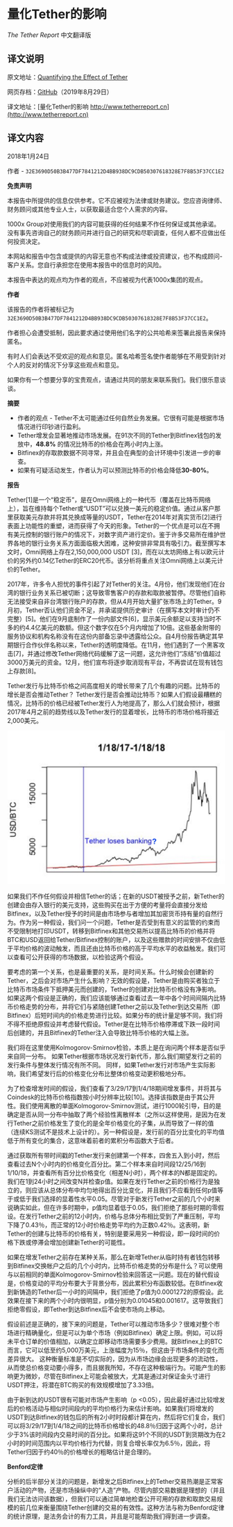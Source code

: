 # 量化Tether的影响

*The Tether Report* 中文翻译版

## 译文说明

原文地址：[Quantifying the Effect of Tether](https://www.tetherreport.com)

网页存档：[GitHub](https://github.com/tianshanghong/tether-report-cn/tree/master/archive)（2019年8月29日）

译文地址：[量化Tether的影响 http://www.tetherreport.cn](http://www.tetherreport.cn)

## 译文内容

2018年1月24日

作者 - `32E3690D50B3B477DF7841212D4BB938DC9CDB50307618328E7F8B53F37CC1E2`

**免责声明**

本报告中所提供的信息仅供参考。它不应被视为法律或财务建议。您应咨询律师、财务顾问或其他专业人士，以获取最适合您个人需求的内容。

1000x Group对使用我们的内容可能获得的任何结果不作任何保证或其他承诺。没有事先咨询自己的财务顾问并进行自己的研究和尽职调查，任何人都不应做出任何投资决定。

本网站和报告中包含或提供的内容无意也不构成法律或投资建议，也不构成顾问-客户关系。您自行承担您在使用本报告中的信息时的风险。

本报告中表达的观点均为作者的观点，不应被视为代表1000x集团的观点。

**作者**

该报告的作者将被标记为 `32E3690D50B3B477DF7841212D4BB938DC9CDB50307618328E7F8B53F37CC1E2`。

作者担心会遭受抵制，因此要求通过使用他们名字的公共哈希来签署此报告来保持匿名。

有时人们会表达不受欢迎的观点和意见。匿名哈希签名使作者能够在不用受到针对个人的反对的情况下分享这些观点和意见。

如果你有一个想要分享的宝贵观点，请通过共同的朋友来联系我们。我们很乐意谈谈。

**摘要**

 - 作者的观点 - Tether不太可能通过任何自然业务发展。它很有可能是根据市场情况进行印钞进行盈利。
 - Tether增发会显著地推动市场发展。在91次不同的Tether到Bitfinex钱包的发放中，**48.8%** 的情况比特币的价格会在两小时内上涨。
 - Bitfinex的存取款数据不同寻常，并且会在典型的会计环境中引发进一步的审查。
 - 如果有可疑活动发生，作者认为可以预测比特币的价格会降低**30-80%**。


**报告**

Tether[1]是一个“稳定币”，是在Omni网络上的一种代币（覆盖在比特币网络上），旨在维持每个Tether或“USDT”可以兑换一美元的稳定价值。通过从客户那里获取美元存款并将其兑换成等量的USDT，Tether在2014年对真实货币[2]进行表面上功能性的重塑，进而获得了今天的形象。Tether的一个优点是可以在不拥有美元控制的银行账户的情况下，对数字资产进行定价。鉴于许多交易所在维护世界各地的银行业务关系方面面临极大困难，这种安排非常具有吸引力。截至撰写本文时，Omni网络上存在2,150,000,000 USDT [3]，而在以太坊网络上有以欧元计价的另外约0.14亿Tether的ERC20代币。该分析将重点关注Omni网络上以美元计价的Tether。

2017年，许多令人担忧的事件引起了对Tether的关注。4月份，他们发现他们在台湾的银行业务关系已被切断；这导致零售客户的存款和取款被暂停。尽管他们自称无法接受来自非台湾银行账户的存款，但从4月开始大量扩张市场上的Tether。9月初，Tether否认他们资金不足，并承诺提供历史审计（在撰写本文时审计仍不完整）[5]。他们在9月底制作了一份内部文件[6]，显示美元余额足以支持当时不多的约4.4亿美元的数额。但这个数字仅在5个月内增加了10倍。这些基金附带的服务协议和机构名称没有在这份内部备忘录中透露给公众。自4月份报告确定其早期银行合作伙伴名称以来，Tether的透明度降低。在11月，他们遇到了一个黑客攻击[7]，并通过修改Tether网络代码缓解了这一问题，这允许他们“冻结”价值超过3000万美元的资金。12月，他们宣布将逐步取消现有平台，不再尝试在现有钱包上存款[8]。

Tether发行与比特币价格之间高度相关的增长带来了几个有趣的问题。比特币的增长是否会推动Tether？ Tether发行是否会推动比特币？如果人们假设最糟糕的情况，比特币的价格已经被Tether发行人为地提高了，那么人们就会预计，根据2017年4月之前的趋势线以及Tether发行的显着增长，比特币的市场价格将接近2,000美元。

![](https://raw.githubusercontent.com/tianshanghong/tether-report-cn/master/archive/images/image4.jpg)

如果我们不作任何假设并相信Tether的话；在新的USDT被授予之前，新Tether的创建会由存入银行的美元支持，这些购买在出于方便的考量将会直接分发给Bitfinex，以及Tether授予的时间是由市场参与者增加其加密货币持有量的自然行为。作为另一种假设，我们问一个问题，Tether是否受到有意义的监管的约束而不受限制地打印USDT，转移到Bitfinex和其他交易所以提高比特币的价格并将BTC和USD返回给Tether/Bitfinex控制的账户，以及这些赠款的时间安排不仅由低于平均价格的波动触发，而且还由比特币价格的高于平均水平的收益触发。我们可以查看可公开获得的市场数据，以检验这两个假设。

要考虑的第一个关系，也是最重要的关系，是时间关系。什么时候会创建新的Tether，之后会对市场产生什么影响？无效的假设是，Tether是由购买者独立于比特币市场条件下抵押美元而创建的，Tether的创建对比特币价格没有净影响。如果这两个假设是正确的，我们应该能够通过查看过去一年中各个时间间隔内比特币价格走势的分布，并将它们与紧随创建Tether之前以及Tether到达交易所（即Bitfinex）后短时间内的价格走势进行比较。如果分布的统计量足够不同，我们将不得不拒绝原假设并考虑替代假设。Tether是在比特币价格停滞或下跌一段时间后创建的，并且Bitfinex的Tether注入会导致比特币价格的大幅上涨。

我们将在这里使用Kolmogorov-Smirnov检验，本质上是在询问两个样本是否似乎来自同一分布。 如果Tether根据市场状况发行新代币，那么我们期望发行之前的发行条件与整体发行情况有所不同。 同样，如果Tether发行对市场产生实际影响，我们希望发行后的价格变化分布比整体价格变动更积极地分布。

为了检查增发时间的假设，我们查看了3/29/17到1/4/18期间增发事件，并将其与Coindesk的比特币价格指数按小时分辨率比较[10]。选择该指数是由于其公开性。我们使用离散的单面Kolmogorov-Smirnov测试，进行1000轮引导，目的是确定是否从同一分布中抽取了两个经验性离散样本（之所以这样使用，是因为在发行Tether之前价格发生了变化的是全年价格变化的子集，从而导致了一样的值（连续KS测试不是技术上设计的）。另一种假设是，发行前的百分比变化的平均值低于所有变化的集合，这意味着前者的累积分布函数大于后者。

通过获取所有带时间戳的Tether发行来创建第一个样本，四舍五入到小时，然后查看过去N个小时内的价格变化百分比。第二个样本来自时间段12/25/16到1/10/18，并查看所有百分比价格变化（相差N小时），两个样本的N都是固定的。我们在1到24小时之间改变N并检查p值。如果在发行Tether之前的价格行为是独立的，则应该从总体分布中均匀地得出百分比变化，并且我们不应看到任何p值等于或低于我们选择的显着性水平0.05。尽管对于新发行Tether之前的几个小时来说确实如此，但在许多时期中，p值均显着低于0.05，我们拒绝了那些时期的零假设。在发行Tether之前的12小时内，价格与总体分布相比受到了严重压制，平均下降了0.43％，而正常的12小时价格走势平均约为正数0.42％。这表明，新Tether的创建与比特币的价格有关，特别是要采用另一种假设，即一段时间的价格下跌或停滞会增加创建新Tether的可能性。

如果在增发Tether之前存在某种关系，那么在新增Tether从临时持有者钱包转移到Bitfinex交换帐户之后的几个小时内，比特币价格走势的分布是什么？可以使用与以前相同的单面Kolmogorov-Smirnov检验来回答这一问题。现在的替代假设是，价格变动的平均分布要大于背景分布，因此累积分布函数较低。在Bitfinex收到新铸造的Tether后一小时的间隔中，我们拒绝了p值为0.0001272的原假设。此效果在接下来的两个小时内很明显，p值分别为0.01045和0.001617。这导致我们拒绝零假设，即Tether到达Bitfinex后不会使市场向上移动。

假设前述是正确的，接下来的问题是，Tether可以推动市场多少？很难对整个市场进行精确量化，但是可以为单个市场（例如Bitfinex）确定上限。例如，可以将未平仓订单的价值相加，以确定立即移动市场需要多少费用。就Bitfinex上的BTC而言，它可以低至约5,000万美元，上涨幅度为15％，但这由于市场条件的变化而差异很大。 这种衡量标准是不切实际的，因为从市场边缘会出现更多的流动性，从而使总价格变动要小得多，而且据我所知，不存在这种极端行为。可能产生的影响更为微妙，尽管在Bitfinex上可能会被放大，尤其是通过对保证金头寸进行USDT押注，将潜在BTC购买的有效规模增加了3.33倍。

由于新到达的USDT很有可能对市场产生影响（p <0.05），因此最好通过比较增发后的价格活动与相似时间段内的平均价格行为来估计影响。如果我们将增发的USDT到达Bitfinex的钱包后的所有2小时时段都计算在内，然后将它们复合，我们可以将3/29/17到1/4/18之间的比特币价格增长的48.8％归因于这两个小时，总计少于3%该时间段内交易时间的百分比。如果将这91个不同的USDT到货期改为在2小时的时间范围内以平均价格行为代替，则复合增长率仅为6.5％，因此，将Tether归因于约40％的价格增长的粗略估计是合理的。

**Benford定律**

分析的后半部分关注的问题是，新增发之后Bitfinex上的Tether交易热潮是正常客户活动的产物，还是市场操纵中的“人造”产物。尽管内部交易数据是理想的（并且我们无法访问该数据），但我们可以通过简单地检查公开可用的存款和取款交易规模的前几位来衡量围绕Tether创建的交易的有效性。这种方法与称为Benford定律的统计原理，是法务会计的有力工具，并且是可能帮助我们得到进一步调查。

